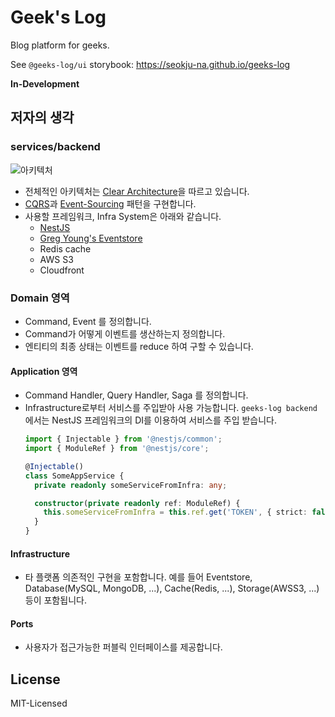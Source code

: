 # Geek's Log

Blog platform for geeks.

See `@geeks-log/ui` storybook: https://seokju-na.github.io/geeks-log

**In-Development**

## 저자의 생각

### services/backend

![아키텍처](https://user-images.githubusercontent.com/13250888/62832512-9abacf00-bc6a-11e9-845c-43c08ac6d5a6.png)

- 전체적인 아키텍처는 [Clear Architecture](https://github.com/jkphl/clear-architecture)을 따르고 있습니다.
- [CQRS](https://docs.microsoft.com/en-us/azure/architecture/patterns/cqrs)과 [Event-Sourcing](https://docs.microsoft.com/ko-kr/azure/architecture/patterns/event-sourcing) 패턴을 구현합니다.
- 사용할 프레임워크, Infra System은 아래와 같습니다.
  * [NestJS](https://nestjs.com)
  * [Greg Young's Eventstore](https://eventstore.org/)
  * Redis cache
  * AWS S3
  * Cloudfront

### Domain 영역
- Command, Event 를 정의합니다.
- Command가 어떻게 이벤트를 생산하는지 정의합니다.
- 엔티티의 최종 상태는 이벤트를 reduce 하여 구할 수 있습니다.

#### Application 영역
- Command Handler, Query Handler, Saga 를 정의합니다.
- Infrastructure로부터 서비스를 주입받아 사용 가능합니다. `geeks-log backend` 에서는 NestJS 프레임워크의 DI를 이용하여 서비스를 주입 받습니다.
    ```typescript
    import { Injectable } from '@nestjs/common';
    import { ModuleRef } from '@nestjs/core';
    
    @Injectable()
    class SomeAppService {
      private readonly someServiceFromInfra: any;
    
      constructor(private readonly ref: ModuleRef) {
        this.someServiceFromInfra = this.ref.get('TOKEN', { strict: false });
      }
    }
    ```

#### Infrastructure
- 타 플랫폼 의존적인 구현을 포함합니다. 예를 들어 Eventstore, Database(MySQL, MongoDB, ...), Cache(Redis, ...), Storage(AWSS3, ...) 등이 포함됩니다.

#### Ports
- 사용자가 접근가능한 퍼블릭 인터페이스를 제공합니다. 

## License

MIT-Licensed
